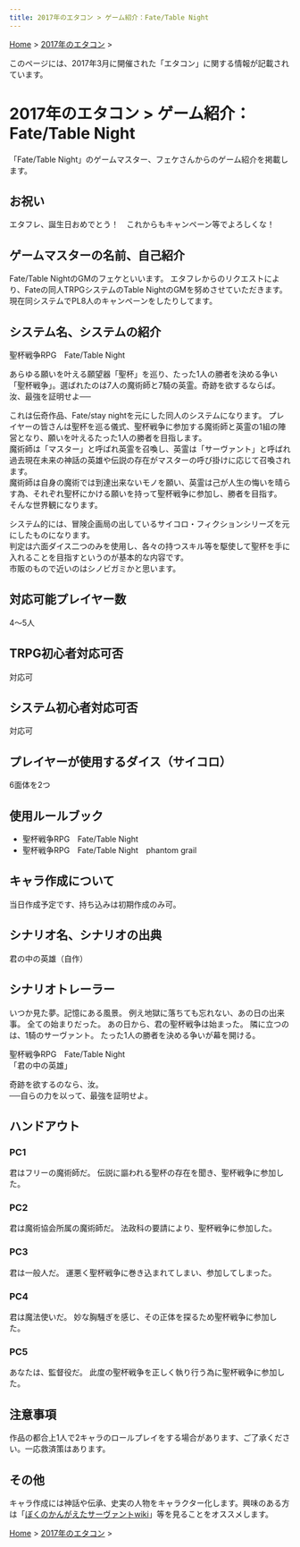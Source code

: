 ```yaml
---
title: 2017年のエタコン > ゲーム紹介：Fate/Table Night
---
```

[Home](../) > [2017年のエタコン](index.md) >

このページには、2017年3月に開催された「エタコン」に関する情報が記載されています。

# 2017年のエタコン > ゲーム紹介：Fate/Table Night

「Fate/Table Night」のゲームマスター、フェケさんからのゲーム紹介を掲載します。
<h2>お祝い</h2>
エタフレ、誕生日おめでとう！　これからもキャンペーン等でよろしくな！
<h2>ゲームマスターの名前、自己紹介</h2>
Fate/Table NightのGMのフェケといいます。  
エタフレからのリクエストにより、Fateの同人TRPGシステムのTable NightのGMを努めさせていただきます。現在同システムでPL8人のキャンペーンをしたりしてます。
<h2>システム名、システムの紹介</h2>
聖杯戦争RPG　Fate/Table Night

あらゆる願いを叶える願望器「聖杯」を巡り、たった1人の勝者を決める争い「聖杯戦争」。選ばれたのは7人の魔術師と7騎の英霊。奇跡を欲するならば。汝、最強を証明せよ──

これは伝奇作品、Fate/stay nightを元にした同人のシステムになります。
プレイヤーの皆さんは聖杯を巡る儀式、聖杯戦争に参加する魔術師と英霊の1組の陣営となり、願いを叶えるたった1人の勝者を目指します。  
魔術師は「マスター」と呼ばれ英霊を召喚し、英霊は「サーヴァント」と呼ばれ過去現在未来の神話の英雄や伝説の存在がマスターの呼び掛けに応じて召喚されます。  
魔術師は自身の魔術では到達出来ないモノを願い、英霊は己が人生の悔いを晴らす為、それぞれ聖杯にかける願いを持って聖杯戦争に参加し、勝者を目指す。  
そんな世界観になります。

システム的には、冒険企画局の出しているサイコロ・フィクションシリーズを元にしたものになります。  
判定は六面ダイス二つのみを使用し、各々の持つスキル等を駆使して聖杯を手に入れることを目指すというのが基本的な内容です。  
市販のもので近いのはシノビガミかと思います。
<h2>対応可能プレイヤー数</h2>
4～5人
<h2>TRPG初心者対応可否</h2>
対応可
<h2>システム初心者対応可否</h2>
対応可
<h2>プレイヤーが使用するダイス（サイコロ）</h2>
6面体を2つ
<h2>使用ルールブック</h2>
<ul>
 	<li>聖杯戦争RPG　Fate/Table Night</li>
 	<li>聖杯戦争RPG　Fate/Table Night　phantom grail</li>
</ul>
<h2>キャラ作成について</h2>
当日作成予定です、持ち込みは初期作成のみ可。
<h2>シナリオ名、シナリオの出典</h2>
君の中の英雄（自作）
<h2>シナリオトレーラー</h2>
いつか見た夢。記憶にある風景。  
例え地獄に落ちても忘れない、あの日の出来事。  
全ての始まりだった。  
あの日から、君の聖杯戦争は始まった。  
隣に立つのは、1騎のサーヴァント。  
たった1人の勝者を決める争いが幕を開ける。

聖杯戦争RPG　Fate/Table Night  
「君の中の英雄」

奇跡を欲するのなら、汝。  
──自らの力を以って、最強を証明せよ。
<h2>ハンドアウト</h2>
<h3>PC1</h3>
君はフリーの魔術師だ。  
伝説に謳われる聖杯の存在を聞き、聖杯戦争に参加した。
<h3>PC2</h3>
君は魔術協会所属の魔術師だ。  
法政科の要請により、聖杯戦争に参加した。
<h3>PC3</h3>
君は一般人だ。  
運悪く聖杯戦争に巻き込まれてしまい、参加してしまった。
<h3>PC4</h3>
君は魔法使いだ。  
妙な胸騒ぎを感じ、その正体を探るため聖杯戦争に参加した。
<h3>PC5</h3>
あなたは、監督役だ。  
此度の聖杯戦争を正しく執り行う為に聖杯戦争に参加した。
<h2>注意事項</h2>
作品の都合上1人で2キャラのロールプレイをする場合があります、ご了承ください。一応救済策はあります。
<h2>その他</h2>
キャラ作成には神話や伝承、史実の人物をキャラクター化します。興味のある方は「<a href="http://bokusaba.wiki.fc2.com/" target="_blank" rel="noopener">ぼくのかんがえたサーヴァントwiki</a>」等を見ることをオススメします。

[Home](../) > [2017年のエタコン](index.md) >
